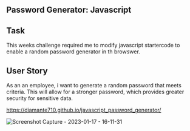 ## Password Generator: Javascript

## Task

This weeks challenge required me to modify javascript startercode to enable a random password generator in th browswer. 

## User Story
As an an employee, i want to generate a random password that meets criteria. This will allow for a stronger password, which provides greater security for sensitive data. 

https://diamante710.github.io/javascript_password_generator/

![Screenshot Capture - 2023-01-17 - 16-11-31](https://user-images.githubusercontent.com/120080703/213032735-8434e0e3-cb37-46b7-b884-f2397091344a.jpg)
